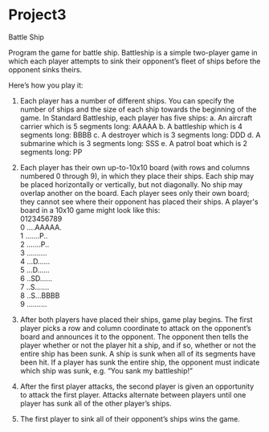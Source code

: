 # Project3
Battle Ship


Program the game for battle ship. Battleship is a simple two-player game in which each player attempts to sink their opponent’s fleet of ships before the opponent sinks theirs.

Here’s how you play it:
1. Each player has a number of different ships. You can specify the number of ships and the size of each ship towards the beginning of the game. In Standard Battleship, each player has five ships:
  a. An aircraft carrier which is 5 segments long: AAAAA
  b. A battleship which is 4 segments long: BBBB
  c. A destroyer which is 3 segments long: DDD
  d. A submarine which is 3 segments long: SSS
  e. A patrol boat which is 2 segments long: PP

2. Each player has their own up-to-10x10 board (with rows and columns numbered 0
through 9), in which they place their ships. Each ship may be placed horizontally or vertically, but not diagonally. No ship may overlap another on the board. Each player sees only their own board; they cannot see where their opponent has placed their ships. A player's board in a 10x10 game might look like this:
<br />            0123456789
<br />          0 ....AAAAA.
<br />          1 .......P..
<br />          2 .......P..
<br />          3 ..........
<br />          4 ...D......
<br />          5 ...D......
<br />          6 ..SD......
<br />          7 ..S.......
<br />          8 ..S...BBBB
<br />          9 ..........
          
3. After both players have placed their ships, game play begins. The first player picks a row and column coordinate to attack on the opponent’s board and announces it to the opponent. The opponent then tells the player whether or not the player hit a ship, and if so, whether or not the entire ship has been sunk. A ship is sunk when all of its segments have been hit. If a player has sunk the entire ship, the opponent must indicate which ship was sunk, e.g. “You sank my battleship!”

4. After the first player attacks, the second player is given an opportunity to attack the first player. Attacks alternate between players until one player has sunk all of the other player’s ships.

5. The first player to sink all of their opponent’s ships wins the game.
